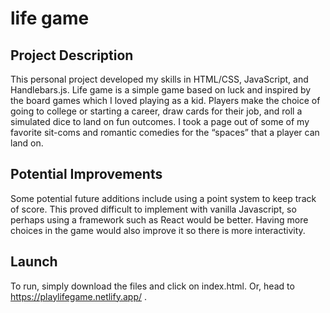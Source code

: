 # life game

## Project Description
This personal project developed my skills in HTML/CSS, JavaScript, and Handlebars.js. Life game is a simple game based on luck and inspired 
by the board games which I loved playing as a kid. Players make the choice of going to college or starting a career, draw cards for their 
job, and roll a simulated dice to land on fun outcomes. I took a page out of some of my favorite sit-coms and romantic comedies for the 
“spaces” that a player can land on.

## Potential Improvements
Some potential future additions include using a point system to keep track of score. This proved difficult to implement with vanilla
Javascript, so perhaps using a framework such as React would be better. Having more choices in the game would also improve it so there is
more interactivity.

## Launch
To run, simply download the files and click on index.html. Or, head to https://playlifegame.netlify.app/ .
